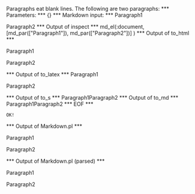 Paragraphs eat blank lines.
The following are two paragraphs:
*** Parameters: ***
{}
*** Markdown input: ***
Paragraph1
	
Paragraph2
*** Output of inspect ***
md_el(:document,[md_par(["Paragraph1"]), md_par(["Paragraph2"])] )
*** Output of to_html ***
<p>Paragraph1</p
    ><p>Paragraph2</p
  >
*** Output of to_latex ***
Paragraph1

Paragraph2


*** Output of to_s ***
Paragraph1Paragraph2
*** Output of to_md ***
Paragraph1Paragraph2
*** EOF ***



	OK!



*** Output of Markdown.pl ***
<p>Paragraph1</p>

<p>Paragraph2</p>

*** Output of Markdown.pl (parsed) ***
<p>Paragraph1</p
    ><p>Paragraph2</p
  >